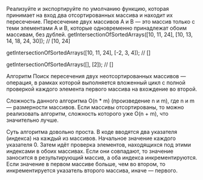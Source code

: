 Реализуйте и экспортируйте по умолчанию функцию, которая принимает на вход два отсортированных массива и находит их 
пересечение. Пересечение двух массивов A и B — это массив только с теми элементами A и B, 
которые одновременно принадлежат обоим массивам, без дублей.
getIntersectionOfSortedArrays([10, 11, 24], [10, 13, 14, 18, 24, 30]); // [10, 24]

getIntersectionOfSortedArrays([10, 11, 24], [-2, 3, 4]); // []

getIntersectionOfSortedArrays([], [2]); // []

Алгоритм
Поиск пересечения двух неотсортированных массивов — операция, в рамках 
которой выполняется вложенный цикл с полной проверкой каждого элемента первого массива на вхождение во второй.

Сложность данного алгоритма O(n * m) (произведение n и m), где n и m — размерности массивов.
Если массивы отсортированы, то можно реализовать алгоритм, сложность которого уже O(n + m), что значительно лучше.

Суть алгоритма довольно проста. В коде вводятся два указателя (индекса) на каждый из массивов. 
Начальное значение каждого указателя 0. Затем идёт проверка элементов, находящихся под этими индексами в обоих массивах. 
Если они совпадают, то значение заносится в результирующий массив, а оба индекса инкрементируются. 
Если значение в первом массиве больше, чем во втором, то инкрементируется указатель второго массива, иначе — первого.